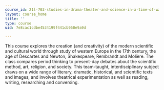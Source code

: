 ```yaml
---
course_id: 21l-703-studies-in-drama-theater-and-science-in-a-time-of-war-spring-2005
layout: course_home
title: ''
type: course
uid: 7e8cac1cdbe4534199f441cb950e9a9d

---
```

This course explores the creation (and creativity) of the modern scientific and cultural world through study of western Europe in the 17th century, the age of Descartes and Newton, Shakespeare, Rembrandt and Molière. The class compares period thinking to present-day debates about the scientific method, art, religion, and society. This team-taught, interdisciplinary subject draws on a wide range of literary, dramatic, historical, and scientific texts and images, and involves theatrical experimentation as well as reading, writing, researching and conversing.
